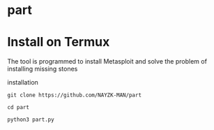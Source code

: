 # part
# Install on Termux 
The tool is programmed to install Metasploit and solve the problem of installing missing stones 

installation 

`git clone https://github.com/NAYZK-MAN/part`

`cd part`

`python3 part.py`
